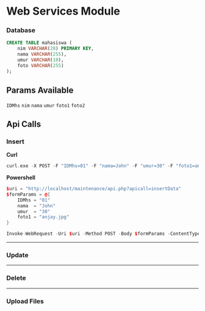 # Web Services Module

### Database
```sql
CREATE TABLE mahasiswa (
    nim VARCHAR(20) PRIMARY KEY,
    nama VARCHAR(255),
    umur VARCHAR(10),
    foto VARCHAR(255)
);
```

## Params Available
`IDMhs`
`nim`
`nama`
`umur`
`foto1`
`foto2`

## Api Calls
### Insert

**Curl**
```cpp
curl.exe -X POST -F "IDMhs=01" -F "nama=John" -F "umur=30" -F "foto1=anjay.jpg" http://localhost/maintenance/api.php?apicall=insertData
```

**Powershell**
```cpp
$uri = "http://localhost/maintenance/api.php?apicall=insertData"
$formParams = @{
    IDMhs = "01"
    nama  = "John"
    umur  = "30"
    foto1 = "anjay.jpg"
}

Invoke-WebRequest -Uri $uri -Method POST -Body $formParams -ContentType "application/x-www-form-urlencoded"
```
---
### Update
---
### Delete
---
### Upload Files